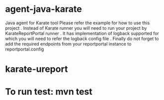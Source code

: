 # agent-java-karate
Java agent for Karate tool 
Please refer the example for how to use this project .
Instead of Karate runner you will need to run your project by KarateReportPortal runner .
It has implementation of logback supported for which you will need to refer the logback config file .
Finally do not forget to add the required endpoints from your reportportal instance to reportportal.config 
# karate-ureport
# To run test: mvn test
